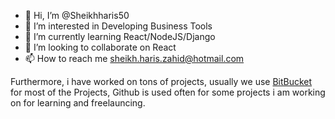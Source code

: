 - 👋 Hi, I’m @Sheikhharis50
- 👀 I’m interested in Developing Business Tools
- 🌱 I’m currently learning React/NodeJS/Django
- 💞️ I’m looking to collaborate on React
- 📫 How to reach me sheikh.haris.zahid@hotmail.com

Furthermore, i have worked on tons of projects, usually we use [BitBucket](https://bitbucket.org/) for most of the Projects,
Github is used often for some projects i am working on for learning and freelauncing.

<!---
Sheikhharis50/Sheikhharis50 is a ✨ special ✨ repository because its `README.md` (this file) appears on your GitHub profile.
You can click the Preview link to take a look at your changes.
--->
